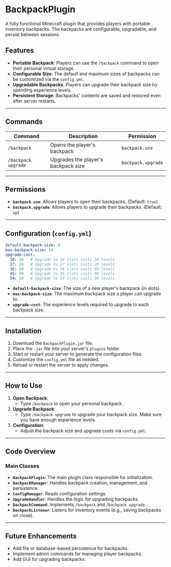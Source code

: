 # BackpackPlugin

A fully functional Minecraft plugin that provides players with portable inventory backpacks. The backpacks are configurable, upgradable, and persist between sessions.

## Features

- **Portable Backpack**: Players can use the `/backpack` command to open their personal virtual storage.
- **Configurable Size**: The default and maximum sizes of backpacks can be customized via the `config.yml`.
- **Upgradable Backpacks**: Players can upgrade their backpack size by spending experience levels.
- **Persistent Storage**: Backpacks' contents are saved and restored even after server restarts.

---

## Commands

| Command               | Description                          | Permission          |
|-----------------------|--------------------------------------|---------------------|
| `/backpack`           | Opens the player's backpack         | `backpack.use`      |
| `/backpack upgrade`   | Upgrades the player's backpack size | `backpack.upgrade`  |

---

## Permissions

- **`backpack.use`**: Allows players to open their backpacks. (Default: `true`)
- **`backpack.upgrade`**: Allows players to upgrade their backpacks. (Default: `op`)

---

## Configuration (`config.yml`)

```yaml
default-backpack-size: 9
max-backpack-size: 54
upgrade-cost:
  18: 10   # Upgrade to 18 slots costs 10 levels
  27: 20   # Upgrade to 27 slots costs 20 levels
  36: 30   # Upgrade to 36 slots costs 30 levels
  45: 40   # Upgrade to 45 slots costs 40 levels
  54: 50   # Upgrade to 54 slots costs 50 levels
```

- **`default-backpack-size`**: The size of a new player's backpack (in slots).
- **`max-backpack-size`**: The maximum backpack size a player can upgrade to.
- **`upgrade-cost`**: The experience levels required to upgrade to each backpack size.

---

## Installation

1. Download the `BackpackPlugin.jar` file.
2. Place the `.jar` file into your server's `plugins` folder.
3. Start or restart your server to generate the configuration files.
4. Customize the `config.yml` file as needed.
5. Reload or restart the server to apply changes.

---

## How to Use

1. **Open Backpack**:
   - Type `/backpack` to open your personal backpack.
2. **Upgrade Backpack**:
   - Type `/backpack upgrade` to upgrade your backpack size. Make sure you have enough experience levels.
3. **Configuration**:
   - Adjust the backpack size and upgrade costs via `config.yml`.

---

## Code Overview

### Main Classes
- **`BackpackPlugin`**: The main plugin class responsible for initialization.
- **`BackpackManager`**: Handles backpack creation, management, and persistence.
- **`ConfigManager`**: Reads configuration settings.
- **`UpgradeHandler`**: Handles the logic for upgrading backpacks.
- **`BackpackCommand`**: Implements `/backpack` and `/backpack upgrade`.
- **`BackpackListener`**: Listens for inventory events (e.g., saving backpacks on close).

---

## Future Enhancements

- Add file or database-based persistence for backpacks.
- Implement admin commands for managing player backpacks.
- Add GUI for upgrading backpacks.
